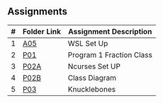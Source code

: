 ## Assignments

|  #  | Folder Link   | Assignment Description  |
| :-: | -----------   | ----------------------- |
|  1  | [A05](A05/)   | WSL Set Up              |
|  2  | [P01](P01/)   | Program 1 Fraction Class|
|  3  | [P02A](P02A/) | Ncurses Set UP          |
|  4  | [P02B](P02B/) | Class Diagram           |
|  5  | [P03](P03/)   | Knucklebones            |
